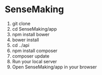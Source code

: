 # SenseMaking

1.  git clone
1.  cd SenseMaking/app
1.  npm install bower
1.  bower install
1.  cd ../api
1.  npm install composer
1.  composer update
1.  Run your local server
1.  Open SenseMaking/app in your browser
